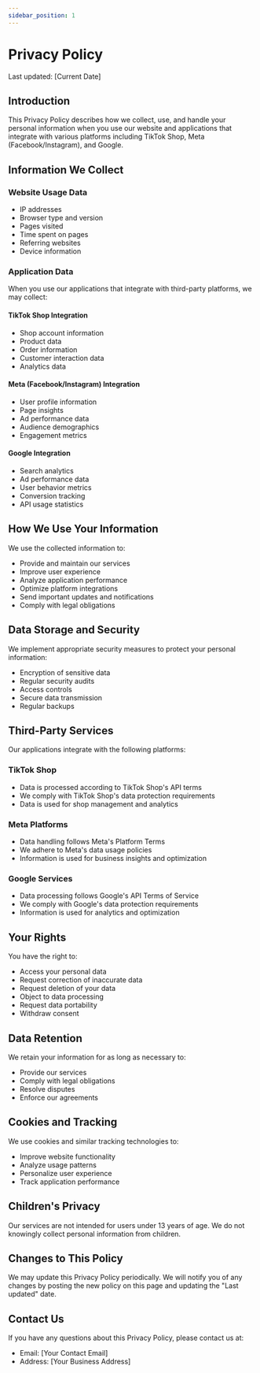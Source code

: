 ```yaml
---
sidebar_position: 1
---
```


# Privacy Policy

Last updated: [Current Date]

## Introduction

This Privacy Policy describes how we collect, use, and handle your personal information when you use our website and applications that integrate with various platforms including TikTok Shop, Meta (Facebook/Instagram), and Google.

## Information We Collect

### Website Usage Data
- IP addresses
- Browser type and version
- Pages visited
- Time spent on pages
- Referring websites
- Device information

### Application Data
When you use our applications that integrate with third-party platforms, we may collect:

#### TikTok Shop Integration
- Shop account information
- Product data
- Order information
- Customer interaction data
- Analytics data

#### Meta (Facebook/Instagram) Integration
- User profile information
- Page insights
- Ad performance data
- Audience demographics
- Engagement metrics

#### Google Integration
- Search analytics
- Ad performance data
- User behavior metrics
- Conversion tracking
- API usage statistics

## How We Use Your Information

We use the collected information to:
- Provide and maintain our services
- Improve user experience
- Analyze application performance
- Optimize platform integrations
- Send important updates and notifications
- Comply with legal obligations

## Data Storage and Security

We implement appropriate security measures to protect your personal information:
- Encryption of sensitive data
- Regular security audits
- Access controls
- Secure data transmission
- Regular backups

## Third-Party Services

Our applications integrate with the following platforms:

### TikTok Shop
- Data is processed according to TikTok Shop's API terms
- We comply with TikTok Shop's data protection requirements
- Data is used for shop management and analytics

### Meta Platforms
- Data handling follows Meta's Platform Terms
- We adhere to Meta's data usage policies
- Information is used for business insights and optimization

### Google Services
- Data processing follows Google's API Terms of Service
- We comply with Google's data protection requirements
- Information is used for analytics and optimization

## Your Rights

You have the right to:
- Access your personal data
- Request correction of inaccurate data
- Request deletion of your data
- Object to data processing
- Request data portability
- Withdraw consent

## Data Retention

We retain your information for as long as necessary to:
- Provide our services
- Comply with legal obligations
- Resolve disputes
- Enforce our agreements

## Cookies and Tracking

We use cookies and similar tracking technologies to:
- Improve website functionality
- Analyze usage patterns
- Personalize user experience
- Track application performance

## Children's Privacy

Our services are not intended for users under 13 years of age. We do not knowingly collect personal information from children.

## Changes to This Policy

We may update this Privacy Policy periodically. We will notify you of any changes by posting the new policy on this page and updating the "Last updated" date.

## Contact Us

If you have any questions about this Privacy Policy, please contact us at:
- Email: [Your Contact Email]
- Address: [Your Business Address] 